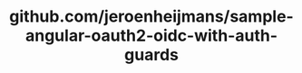 ---
layout: post
title: github.com/jeroenheijmans/sample-angular-oauth2-oidc-with-auth-guards
categories: link
tags: [انگلیسی, گیت‌هاب, برنامه‌نویسی]
---